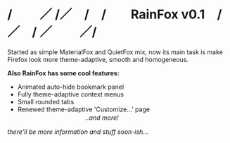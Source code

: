 # / 　　／ /／　/　/　　RainFox v0.1　/／　/ ／ 　　／/
Started as simple MaterialFox and QuietFox mix, now its main task
is make Firefox look more theme-adaptive, smooth and homogeneous.

<b>Also RainFox has some cool features:</b>
- Animated auto-hide bookmark panel
- Fully theme-adaptive context menus
- Small rounded tabs
- Renewed theme-adaptive 'Customize...' page<br><i>　　　　　　　　　　　..and more!<i>



<i>there'll be more information and stuff soon-ish...</i>

